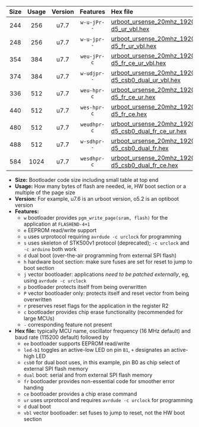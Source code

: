 |Size|Usage|Version|Features|Hex file|
|:-:|:-:|:-:|:-:|:--|
|244|256|u7.7|`w-u-jPr--`|[urboot_ursense_20mhz_19200bps_led-d5_ur_vbl.hex](https://raw.githubusercontent.com/stefanrueger/urboot.hex/main/boards/ursense/fcpu_20mhz/19200_bps/urboot_ursense_20mhz_19200bps_led-d5_ur_vbl.hex)|
|248|256|u7.7|`w-u-jpr--`|[urboot_ursense_20mhz_19200bps_led-d5_fr_ur_vbl.hex](https://raw.githubusercontent.com/stefanrueger/urboot.hex/main/boards/ursense/fcpu_20mhz/19200_bps/urboot_ursense_20mhz_19200bps_led-d5_fr_ur_vbl.hex)|
|354|384|u7.7|`weu-jPr-c`|[urboot_ursense_20mhz_19200bps_ee_led-d5_fr_ce_ur_vbl.hex](https://raw.githubusercontent.com/stefanrueger/urboot.hex/main/boards/ursense/fcpu_20mhz/19200_bps/urboot_ursense_20mhz_19200bps_ee_led-d5_fr_ce_ur_vbl.hex)|
|374|384|u7.7|`w-udjpr--`|[urboot_ursense_20mhz_19200bps_led-d5_csb0_dual_ur_vbl.hex](https://raw.githubusercontent.com/stefanrueger/urboot.hex/main/boards/ursense/fcpu_20mhz/19200_bps/urboot_ursense_20mhz_19200bps_led-d5_csb0_dual_ur_vbl.hex)|
|336|512|u7.7|`weu-hpr-c`|[urboot_ursense_20mhz_19200bps_ee_led-d5_fr_ce_ur.hex](https://raw.githubusercontent.com/stefanrueger/urboot.hex/main/boards/ursense/fcpu_20mhz/19200_bps/urboot_ursense_20mhz_19200bps_ee_led-d5_fr_ce_ur.hex)|
|440|512|u7.7|`wes-hpr-c`|[urboot_ursense_20mhz_19200bps_ee_led-d5_fr_ce.hex](https://raw.githubusercontent.com/stefanrueger/urboot.hex/main/boards/ursense/fcpu_20mhz/19200_bps/urboot_ursense_20mhz_19200bps_ee_led-d5_fr_ce.hex)|
|480|512|u7.7|`weudhpr-c`|[urboot_ursense_20mhz_19200bps_ee_led-d5_csb0_dual_fr_ce_ur.hex](https://raw.githubusercontent.com/stefanrueger/urboot.hex/main/boards/ursense/fcpu_20mhz/19200_bps/urboot_ursense_20mhz_19200bps_ee_led-d5_csb0_dual_fr_ce_ur.hex)|
|488|512|u7.7|`w-sdhpr--`|[urboot_ursense_20mhz_19200bps_led-d5_csb0_dual_fr.hex](https://raw.githubusercontent.com/stefanrueger/urboot.hex/main/boards/ursense/fcpu_20mhz/19200_bps/urboot_ursense_20mhz_19200bps_led-d5_csb0_dual_fr.hex)|
|584|1024|u7.7|`wesdhpr-c`|[urboot_ursense_20mhz_19200bps_ee_led-d5_csb0_dual_fr_ce.hex](https://raw.githubusercontent.com/stefanrueger/urboot.hex/main/boards/ursense/fcpu_20mhz/19200_bps/urboot_ursense_20mhz_19200bps_ee_led-d5_csb0_dual_fr_ce.hex)|

- **Size:** Bootloader code size including small table at top end
- **Usage:** How many bytes of flash are needed, ie, HW boot section or a multiple of the page size
- **Version:** For example, u7.6 is an urboot version, o5.2 is an optiboot version
- **Features:**
  + `w` bootloader provides `pgm_write_page(sram, flash)` for the application at `FLASHEND-4+1`
  + `e` EEPROM read/write support
  + `u` uses urprotocol requiring `avrdude -c urclock` for programming
  + `s` uses skeleton of STK500v1 protocol (deprecated); `-c urclock` and `-c arduino` both work
  + `d` dual boot (over-the-air programming from external SPI flash)
  + `h` hardware boot section: make sure fuses are set for reset to jump to boot section
  + `j` vector bootloader: applications *need to be patched externally*, eg, using `avrdude -c urclock`
  + `p` bootloader protects itself from being overwritten
  + `P` vector bootloader only: protects itself and reset vector from being overwritten
  + `r` preserves reset flags for the application in the register R2
  + `c` bootloader provides chip erase functionality (recommended for large MCUs)
  + `-` corresponding feature not present
- **Hex file:** typically MCU name, oscillator frequency (16 MHz default) and baud rate (115200 default) followed by
  + `ee` bootloader supports EEPROM read/write
  + `led-b1` toggles an active-low LED on pin `B1`, `+` designates an active-high LED
  + `csb0` for dual boot uses, in this example, pin B0 as chip select of external SPI flash memory
  + `dual` boot: serial and from external SPI flash memory
  + `fr` bootloader provides non-essential code for smoother error handing
  + `ce` bootloader provides a chip erase command
  + `ur` uses urprotocol and requires `avrdude -c urclock` for programming
  + `d` dual boot
  + `vbl` vector bootloader: set fuses to jump to reset, not the HW boot section

